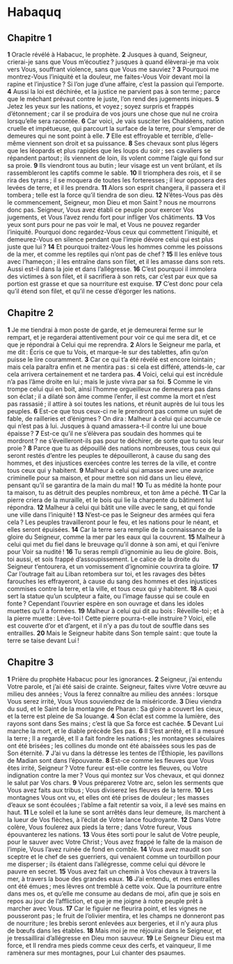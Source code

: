 # Habaquq

## Chapitre 1

**1** Oracle révélé à Habacuc, le prophète.
**2** Jusques à quand, Seigneur, crierai-je sans que Vous m’écoutiez ? jusques à quand élèverai-je ma voix vers Vous, souffrant violence, sans que Vous me sauviez ?
**3** Pourquoi me montrez-Vous l’iniquité et la douleur, me faites-Vous Voir devant moi la rapine et l’injustice ? Si l’on juge d’une affaire, c’est la passion qui l’emporte.
**4** Aussi la loi est déchirée, et la justice ne parvient pas à son terme ; parce que le méchant prévaut contre le juste, l’on rend des jugements iniques.
**5** Jetez les yeux sur les nations, et voyez ; soyez surpris et frappés d’étonnement ; car il se produira de vos jours une chose que nul ne croira lorsqu’elle sera racontée.
**6** Car voici, Je vais susciter les Chaldéens, nation cruelle et impétueuse, qui parcourt la surface de la terre, pour s’emparer de demeures qui ne sont point à elle.
**7** Elle est effroyable et terrible, d’elle-même viennent son droit et sa puissance.
**8** Ses chevaux sont plus légers que les léopards et plus rapides que les loups du soir ; ses cavaliers se répandent partout ; ils viennent de loin, ils volent comme l’aigle qui fond sur sa proie.
**9** Ils viendront tous au butin ; leur visage est un vent brûlant, et ils rassembleront les captifs comme le sable.
**10** Il triomphera des rois, et il se rira des tyrans ; il se moquera de toutes les forteresses ; il leur opposera des levées de terre, et il les prendra.
**11** Alors son esprit changera, il passera et il tombera ; telle est la force qu’il tiendra de son dieu.
**12** N’êtes-Vous pas dès le commencement, Seigneur, mon Dieu et mon Saint ? nous ne mourrons donc pas. Seigneur, Vous avez établi ce peuple pour exercer Vos jugements, et Vous l’avez rendu fort pour infliger Vos châtiments.
**13** Vos yeux sont purs pour ne pas voir le mal, et Vous ne pouvez regarder l’iniquité. Pourquoi donc regardez-Vous ceux qui commettent l’iniquité, et demeurez-Vous en silence pendant que l’impie dévore celui qui est plus juste que lui ?
**14** Et pourquoi traitez-Vous les hommes comme les poissons de la mer, et comme les reptiles qui n’ont pas de chef ?
**15** Il les enlève tous avec l’hameçon ; il les entraîne dans son filet, et il les amasse dans son rets. Aussi est-il dans la joie et dans l’allégresse.
**16** C’est pourquoi il immolera des victimes à son filet, et il sacrifiera à son rets, car c’est par eux que sa portion est grasse et que sa nourriture est exquise.
**17** C’est donc pour cela qu’il étend son filet, et qu’il ne cesse d’égorger les nations.

## Chapitre 2

**1** Je me tiendrai à mon poste de garde, et je demeurerai ferme sur le rempart, et je regarderai attentivement pour voir ce qui me sera dit, et ce que je répondrai à Celui qui me reprendra.
**2** Alors le Seigneur me parla, et me dit : Écris ce que tu Vois, et marque-le sur des tablettes, afin qu’on puisse le lire couramment.
**3** Car ce qui t’a été révélé est encore lointain ; mais cela paraîtra enfin et ne mentira pas : si cela est différé, attends-le, car cela arrivera certainement et ne tardera pas.
**4** Voici, celui qui est incrédule n’a pas l’âme droite en lui ; mais le juste vivra par sa foi.
**5** Comme le vin trompe celui qui en boit, ainsi l’homme orgueilleux ne demeurera pas dans son éclat ; il a dilaté son âme comme l’enfer, il est comme la mort et n’est pas rassasié ; il attire à soi toutes les nations, et réunit auprès de lui tous les peuples.
**6** Est-ce que tous ceux-ci ne le prendront pas comme un sujet de fable, de railleries et d’énigmes ? On dira : Malheur à celui qui accumule ce qui n’est pas à lui. Jusques à quand amassera-t-il contre lui une boue épaisse ?
**7** Est-ce qu’il ne s’élèvera pas soudain des hommes qui te mordront ? ne s’éveilleront-ils pas pour te déchirer, de sorte que tu sois leur proie ?
**8** Parce que tu as dépouillé des nations nombreuses, tous ceux qui seront restés d’entre les peuples te dépouilleront, à cause du sang des hommes, et des injustices exercées contre les terres de la ville, et contre tous ceux qui y habitent.
**9** Malheur à celui qui amasse avec une avarice criminelle pour sa maison, et pour mettre son nid dans un lieu élevé, pensant qu’il se garantira de la main du mal !
**10** Tu as médité la honte pour ta maison, tu as détruit des peuples nombreux, et ton âme a péché.
**11** Car la pierre criera de la muraille, et le bois qui lie la charpente du bâtiment lui répondra.
**12** Malheur à celui qui bâtit une ville avec le sang, et qui fonde une ville dans l’iniquité !
**13** N’est-ce pas le Seigneur des armées qui fera cela ? Les peuples travailleront pour le feu, et les nations pour le néant, et elles seront épuisées.
**14** Car la terre sera remplie de la connaissance de la gloire du Seigneur, comme la mer par les eaux qui la couvrent.
**15** Malheur à celui qui met du fiel dans le breuvage qu’il donne à son ami, et qui l’enivre pour Voir sa nudité !
**16** Tu seras rempli d’ignominie au lieu de gloire. Bois, toi aussi, et sois frappé d’assoupissement. Le calice de la droite du Seigneur t’entourera, et un vomissement d’ignominie couvrira ta gloire.
**17** Car l’outrage fait au Liban retombera sur toi, et les ravages des bêtes farouches les effrayeront, à cause du sang des hommes et des injustices commises contre la terre, et la ville, et tous ceux qui y habitent.
**18** A quoi sert la statue qu’un sculpteur a faite, ou l’image fausse qui se coule en fonte ? Cependant l’ouvrier espère en son ouvrage et dans les idoles muettes qu’il a formées.
**19** Malheur à celui qui dit au bois : Réveille-toi ; et à la pierre muette : Lève-toi ! Cette pierre pourra-t-elle instruire ? Voici, elle est couverte d’or et d’argent, et il n’y a pas du tout de souffle dans ses entrailles.
**20** Mais le Seigneur habite dans Son temple saint : que toute la terre se taise devant Lui !

## Chapitre 3

**1** Prière du prophète Habacuc pour les ignorances.
**2** Seigneur, j’ai entendu Votre parole, et j’ai été saisi de crainte. Seigneur, faites vivre Votre œuvre au milieu des années ; Vous la ferez connaître au milieu des années : lorsque Vous serez irrité, Vous Vous souviendrez de la miséricorde.
**3** Dieu viendra du sud, et le Saint de la montagne de Pharan : Sa gloire a couvert les cieux, et la terre est pleine de Sa louange.
**4** Son éclat est comme la lumière, des rayons sont dans Ses mains ; c’est là que Sa force est cachée.
**5** Devant Lui marche la mort, et le diable précède Ses pas.
**6** Il S’est arrêté, et Il a mesuré la terre ; Il a regardé, et Il a fait fondre les nations ; les montagnes séculaires ont été brisées ; les collines du monde ont été abaissées sous les pas de Son éternité.
**7** J’ai vu dans la détresse les tentes de l’Éthiopie, les pavillons de Madian sont dans l’épouvante.
**8** Est-ce comme les fleuves que Vous êtes irrité, Seigneur ? Votre fureur est-elle contre les fleuves, ou Votre indignation contre la mer ? Vous qui montez sur Vos chevaux, et qui donnez le salut par Vos chars.
**9** Vous préparerez Votre arc, selon les serments que Vous avez faits aux tribus ; Vous diviserez les fleuves de la terre.
**10** Les montagnes Vous ont vu, et elles ont été prises de douleur ; les masses d’eaux se sont écoulées ; l’abîme a fait retentir sa voix, il a levé ses mains en haut.
**11** Le soleil et la lune se sont arrêtés dans leur demeure, ils marchent à la lueur de Vos flèches, à l’éclat de Votre lance foudroyante.
**12** Dans Votre colère, Vous foulerez aux pieds la terre ; dans Votre fureur, Vous épouvanterez les nations.
**13** Vous êtes sorti pour le salut de Votre peuple, pour le sauver avec Votre Christ ; Vous avez frappé le faîte de la maison de l’impie, Vous l’avez ruinée de fond en comble.
**14** Vous avez maudit son sceptre et le chef de ses guerriers, qui venaient comme un tourbillon pour me disperser ; ils étaient dans l’allégresse, comme celui qui dévore le pauvre en secret.
**15** Vous avez fait un chemin à Vos chevaux à travers la mer, à travers la boue des grandes eaux.
**16** J’ai entendu, et mes entrailles ont été émues ; mes lèvres ont tremblé à cette voix. Que la pourriture entre dans mes os, et qu’elle me consume au dedans de moi, afin que je sois en repos au jour de l’affliction, et que je me joigne à notre peuple prêt à marcher avec Vous.
**17** Car le figuier ne fleurira point, et les vignes ne pousseront pas ; le fruit de l’olivier mentira, et les champs ne donneront pas de nourriture ; les brebis seront enlevées aux bergeries, et il n’y aura plus de bœufs dans les étables.
**18** Mais moi je me réjouirai dans le Seigneur, et je tressaillirai d’allégresse en Dieu mon sauveur.
**19** Le Seigneur Dieu est ma force, et Il rendra mes pieds comme ceux des cerfs, et vainqueur, Il me ramènera sur mes montagnes, pour Lui chanter des psaumes.
